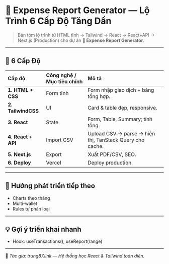 # 🧾 Expense Report Generator — Lộ Trình 6 Cấp Độ Tăng Dần

> Bản tóm lộ trình từ HTML tĩnh → Tailwind → React → React+API → Next.js (Production) cho dự án **🧾 Expense Report Generator**.

---

## 🧩 6 Cấp Độ

| Cấp độ | Công nghệ / Mục tiêu chính | Mô tả |
| :-- | :-- | :-- |
| **1. HTML + CSS** | Form tĩnh | Form nhập giao dịch + bảng tổng hợp. |
| **2. TailwindCSS** | UI | Card & table đẹp, responsive. |
| **3. React** | State | Form, Table, Summary; tính tổng. |
| **4. React + API** | Import CSV | Upload CSV → parse → hiển thị, TanStack Query cho cache. |
| **5. Next.js** | Export | Xuất PDF/CSV, SEO. |
| **6. Deploy** | Vercel | Deploy production. |

---

## 🚀 Hướng phát triển tiếp theo

- Charts theo tháng
- Multi-wallet
- Rules tự phân loại

---

## 💡 Gợi ý triển khai nhanh

- Hook: useTransactions(), useReport(range)

---

📌 _Tác giả: trung87.link — Hệ thống học React & Tailwind toàn diện._

